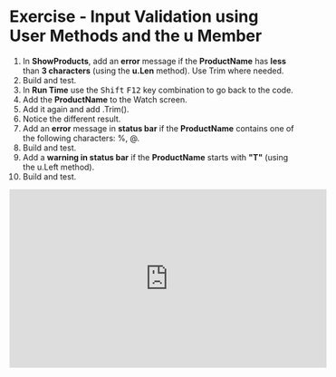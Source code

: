 ﻿# Exercise - Input Validation using User Methods and the u Member 


1.	In **ShowProducts**, add an **error** message if the **ProductName** has **less** than **3 characters** (using the **u.Len** method). Use Trim where needed.
1.  Build and test.
1.  In **Run Time** use the <kbd>Shift</kbd> <kbd>F12</kbd> key combination to go back to the code.
1.  Add the **ProductName** to the Watch screen.
1.  Add it again and add .Trim().
1.  Notice the different result.
1.	Add an **error** message in **status bar** if the **ProductName** contains one of the following characters: %, @.
1.  Build and test.
1.	Add a **warning in status bar** if the **ProductName** starts with **"T"** (using the u.Left method).
1.	Build and test.


<iframe width="560" height="315" src="https://www.youtube.com/embed/FQNAVNcdtTo?list=PL1DEQjXG2xnL1VKb5GvdDwxJeym7Uj6S3" frameborder="0" allowfullscreen></iframe>



